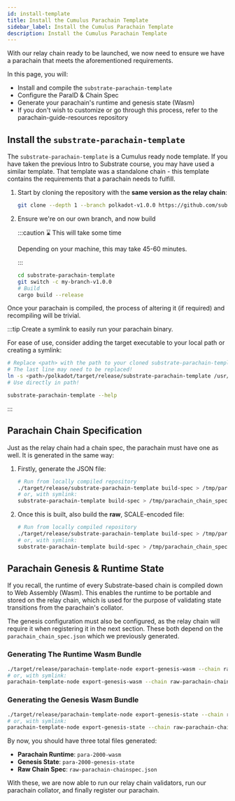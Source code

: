 ```yaml
---
id: install-template
title: Install the Cumulus Parachain Template
sidebar_label: Install the Cumulus Parachain Template
description: Install the Cumulus Parachain Template
---
```


With our relay chain ready to be launched, we now need to ensure we have a parachain that meets the aforementioned requirements.  

In this page, you will:

- Install and compile the `substrate-parachain-template`
- Configure the ParaID & Chain Spec
- Generate your parachain's runtime and genesis state (Wasm)
- If you don't wish to customize or go through this process, refer to the parachain-guide-resources repository

## Install the `substrate-parachain-template`

The `substrate-parachain-template` is a Cumulus ready node template.  If you have taken the previous Intro to Substrate course, you may have used a similar template.  That template was a standalone chain - this template contains the requirements that a parachain needs to fulfill.

1. Start by cloning the repository with the **same version as the relay chain**:

    ```bash
    git clone --depth 1 --branch polkadot-v1.0.0 https://github.com/substrate-developer-hub/substrate-parachain-template.git
    ```

2. Ensure we're on our own branch, and now build

    :::caution ⌛ This will take some time

    Depending on your machine, this may take 45-60 minutes.

    :::

    ```bash
    cd substrate-parachain-template
    git switch -c my-branch-v1.0.0
    # Build
    cargo build --release
    ```

Once your parachain is compiled, the process of altering it (if required) and recompiling will be trivial. 

:::tip Create a symlink to easily run your parachain binary.

For ease of use, consider adding the target executable to your local path or creating a symlink:
 
```bash
# Replace <path> with the path to your cloned substrate-parachain-template repo
# The last line may need to be replaced! 
ln -s <path>/polkadot/target/release/substrate-parachain-template /usr/local/bin/substrate-parachain-template 
# Use directly in path!

substrate-parachain-template --help
```

:::

## Parachain Chain Specification

Just as the relay chain had a chain spec, the parachain must have one as well.  It is generated in the same way:


1. Firstly, generate the JSON file:

    ```bash
    # Run from locally compiled repository
    ./target/release/substrate-parachain-template build-spec > /tmp/parachain_chain_spec.json
    # or, with symlink:
    substrate-parachain-template build-spec > /tmp/parachain_chain_spec.json
    ```

2. Once this is built, also build the **raw**, SCALE-encoded file:

    ```bash
    # Run from locally compiled repository
    ./target/release/substrate-parachain-template build-spec > /tmp/parachain_chain_spec.json
    # or, with symlink:
    substrate-parachain-template build-spec > /tmp/parachain_chain_spec.json
    ```


## Parachain Genesis & Runtime State

If you recall, the runtime of every Substrate-based chain is compiled down to Web Assembly (Wasm).  This enables the runtime to be portable and stored on the relay chain, which is used for the purpose of validating state transitions from the parachain's collator.

The genesis configuration must also be configured, as the relay chain will require it when registering it in the next section.  These both depend on the `parachain_chain_spec.json` which we previously generated.

### Generating The Runtime Wasm Bundle

```bash
./target/release/parachain-template-node export-genesis-wasm --chain raw-parachain-chainspec.json para-2000-wasm
# or, with symlink:
parachain-template-node export-genesis-wasm --chain raw-parachain-chainspec.json para-2000-wasm
```

### Generating the Genesis Wasm Bundle

```bash
./target/release/parachain-template-node export-genesis-state --chain raw-parachain-chainspec.json para-2000-genesis-state
# or, with symlink:
parachain-template-node export-genesis-state --chain raw-parachain-chainspec.json para-2000-genesis-state
```

By now, you should have three total files generated: 

- **Parachain Runtime**: `para-2000-wasm`
- **Genesis State**: `para-2000-genesis-state`
- **Raw Chain Spec**: `raw-parachain-chainspec.json`

With these, we are now able to run our relay chain validators, run our parachain collator, and finally register our parachain.


